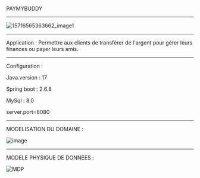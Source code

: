 PAYMYBUDDY

-----------

![15716565363662_image1](https://github.com/echonoprog/paymybuddy/assets/103898795/b957abb4-da7b-4260-a65f-a4b8f4c4f698)

----------

Application : Permettre aux clients de transférer de l'argent pour gérer leurs finances ou payer leurs amis.

----------

Configuration :

Java.version : 17

Spring boot : 2.6.8

MySql : 8.0

server.port=8080 

----------

MODELISATION DU DOMAINE : 

![image](https://github.com/echonoprog/paymybuddy/assets/103898795/4c33dbad-c79b-4282-b014-ae16199fa7a9)

----------

MODELE PHYSIQUE DE DONNEES :

![MDP](https://github.com/echonoprog/paymybuddy/assets/103898795/fc390a51-819b-4903-aa20-509be05fe808)
